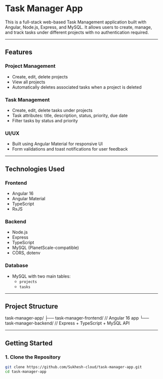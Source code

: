 # Task Manager App

This is a full-stack web-based Task Management application built with Angular, Node.js, Express, and MySQL. It allows users to create, manage, and track tasks under different projects with no authentication required.

---

## Features

### Project Management
- Create, edit, delete projects
- View all projects
- Automatically deletes associated tasks when a project is deleted

### Task Management
- Create, edit, delete tasks under projects
- Task attributes: title, description, status, priority, due date
- Filter tasks by status and priority

### UI/UX
- Built using Angular Material for responsive UI
- Form validations and toast notifications for user feedback

---

## Technologies Used

### Frontend
- Angular 16
- Angular Material
- TypeScript
- RxJS

### Backend
- Node.js
- Express
- TypeScript
- MySQL (PlanetScale-compatible)
- CORS, dotenv

### Database
- MySQL with two main tables:
  - `projects`
  - `tasks`

---

## Project Structure
task-manager-app/ ├── task-manager-frontend/ // Angular 16 app └── task-manager-backend/ // Express + TypeScript + MySQL API


---

## Getting Started

### 1. Clone the Repository

```bash
git clone https://github.com/Sukhesh-cloud/task-manager-app.git
cd task-manager-app

